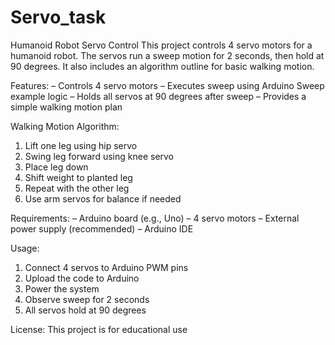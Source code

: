 # Servo_task
Humanoid Robot Servo Control
This project controls 4 servo motors for a humanoid robot. The servos run a sweep motion for 2 seconds, then hold at 90 degrees. It also includes an algorithm outline for basic walking motion.


Features:
– Controls 4 servo motors
– Executes sweep using Arduino Sweep example logic
– Holds all servos at 90 degrees after sweep
– Provides a simple walking motion plan

Walking Motion Algorithm:
1. Lift one leg using hip servo
2. Swing leg forward using knee servo
3. Place leg down
4. Shift weight to planted leg
5. Repeat with the other leg
6. Use arm servos for balance if needed

Requirements:
– Arduino board (e.g., Uno)
– 4 servo motors
– External power supply (recommended)
– Arduino IDE

Usage:
1. Connect 4 servos to Arduino PWM pins
2. Upload the code to Arduino
3. Power the system
4. Observe sweep for 2 seconds
5. All servos hold at 90 degrees

License:
This project is for educational use
